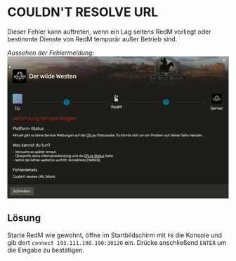 # COULDN'T RESOLVE URL

Dieser Fehler kann auftreten, wenn ein Lag seitens RedM vorliegt oder bestimmte Dienste von RedM temporär außer Betrieb sind.

_Aussehen der Fehlermeldung:_
![Couldn't revolve URL](../../../assets/couldnt-revolve-url.png)

## Lösung

Starte RedM wie gewohnt, öffne im Startbildschirm mit `F8` die Konsole und gib dort `connect 193.111.198.190:30120` ein. Drücke anschließend `ENTER` um die Eingabe zu bestätigen.